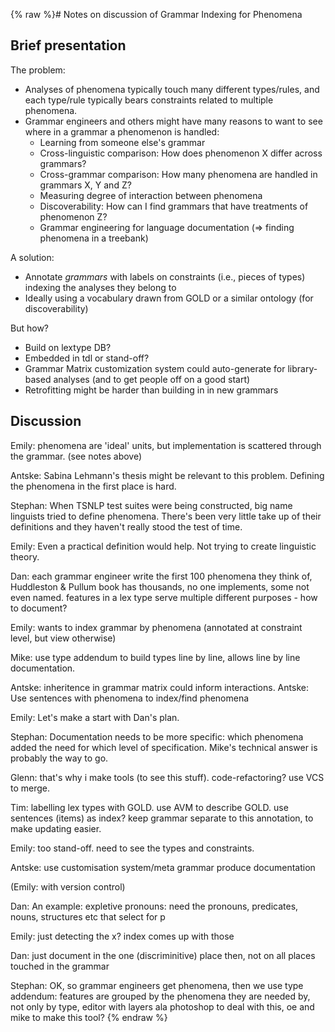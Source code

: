 {% raw %}# Notes on discussion of Grammar Indexing for Phenomena

## Brief presentation

The problem:

- Analyses of phenomena typically touch many different types/rules,
and each type/rule typically bears constraints related to multiple
phenomena.
- Grammar engineers and others might have many reasons to want to see
where in a grammar a phenomenon is handled:
  - Learning from someone else's grammar
  - Cross-linguistic comparison: How does phenomenon X differ across
grammars?
  - Cross-grammar comparison: How many phenomena are handled in
grammars X, Y and Z?
  - Measuring degree of interaction between phenomena
  - Discoverability: How can I find grammars that have treatments of
phenomenon Z?
  - Grammar engineering for language documentation (=&gt; finding
phenomena in a treebank)

A solution:

- Annotate *grammars* with labels on constraints (i.e., pieces of
types) indexing the analyses they belong to
- Ideally using a vocabulary drawn from GOLD or a similar ontology
(for discoverability)

But how?

- Build on lextype DB?
- Embedded in tdl or stand-off?
- Grammar Matrix customization system could auto-generate for
library-based analyses (and to get people off on a good start)
- Retrofitting might be harder than building in in new grammars

## Discussion

Emily: phenomena are 'ideal' units, but implementation is scattered
through the grammar. (see notes above)

Antske: Sabina Lehmann's thesis might be relevant to this problem.
Defining the phenomena in the first place is hard.

Stephan: When TSNLP test suites were being constructed, big name
linguists tried to define phenomena. There's been very little take up of
their definitions and they haven't really stood the test of time.

Emily: Even a practical definition would help. Not trying to create
linguistic theory.

Dan: each grammar engineer write the first 100 phenomena they think of,
Huddleston & Pullum book has thousands, no one implements, some not even
named. features in a lex type serve multiple different purposes - how to
document?

Emily: wants to index grammar by phenomena (annotated at constraint
level, but view otherwise)

Mike: use type addendum to build types line by line, allows line by line
documentation.

Antske: inheritence in grammar matrix could inform interactions. Antske:
Use sentences with phenomena to index/find phenomena

Emily: Let's make a start with Dan's plan.

Stephan: Documentation needs to be more specific: which phenomena added
the need for which level of specification. Mike's technical answer is
probably the way to go.

Glenn: that's why i make tools (to see this stuff). code-refactoring?
use VCS to merge.

Tim: labelling lex types with GOLD. use AVM to describe GOLD. use
sentences (items) as index? keep grammar separate to this annotation, to
make updating easier.

Emily: too stand-off. need to see the types and constraints.

Antske: use customisation system/meta grammar produce documentation

(Emily: with version control)

Dan: An example: expletive pronouns: need the pronouns, predicates,
nouns, structures etc that select for p

Emily: just detecting the x? index comes up with those

Dan: just document in the one (discriminitive) place then, not on all
places touched in the grammar

Stephan: OK, so grammar engineers get phenomena, then we use type
addendum: features are grouped by the phenomena they are needed by, not
only by type, editor with layers ala photoshop to deal with this, oe and
mike to make this tool?
<update date omitted for speed>{% endraw %}